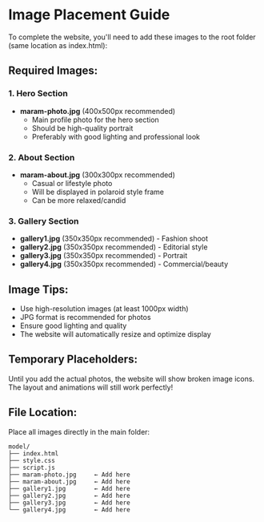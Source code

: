 # Image Placement Guide

To complete the website, you'll need to add these images to the root folder (same location as index.html):

## Required Images:

### 1. Hero Section
- **maram-photo.jpg** (400x500px recommended)
  - Main profile photo for the hero section
  - Should be high-quality portrait
  - Preferably with good lighting and professional look

### 2. About Section  
- **maram-about.jpg** (300x300px recommended)
  - Casual or lifestyle photo
  - Will be displayed in polaroid style frame
  - Can be more relaxed/candid

### 3. Gallery Section
- **gallery1.jpg** (350x350px recommended) - Fashion shoot
- **gallery2.jpg** (350x350px recommended) - Editorial style
- **gallery3.jpg** (350x350px recommended) - Portrait
- **gallery4.jpg** (350x350px recommended) - Commercial/beauty

## Image Tips:
- Use high-resolution images (at least 1000px width)
- JPG format is recommended for photos
- Ensure good lighting and quality
- The website will automatically resize and optimize display

## Temporary Placeholders:
Until you add the actual photos, the website will show broken image icons. The layout and animations will still work perfectly!

## File Location:
Place all images directly in the main folder:
```
model/
├── index.html
├── style.css  
├── script.js
├── maram-photo.jpg     ← Add here
├── maram-about.jpg     ← Add here  
├── gallery1.jpg        ← Add here
├── gallery2.jpg        ← Add here
├── gallery3.jpg        ← Add here
└── gallery4.jpg        ← Add here
```